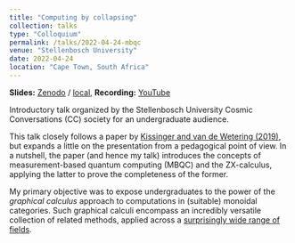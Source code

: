 ```yaml
---
title: "Computing by collapsing"
collection: talks
type: "Colloquium"
permalink: /talks/2022-04-24-mbqc
venue: "Stellenbosch University"
date: 2022-04-24
location: "Cape Town, South Africa"
---
```


**Slides:** [Zenodo](https://zenodo.org/record/8228648) / [local](/files/mbqc.pdf),
**Recording:** [YouTube](https://youtu.be/f9SSF8DNbMw)

Introductory talk organized by the Stellenbosch University Cosmic Conversations (CC)
society for an undergraduate audience.

This talk closely follows a paper by
[Kissinger and van de Wetering (2019)](https://doi.org/10.22331/q-2019-04-26-134), but
expands a little on the presentation from a pedagogical point of view.
In a nutshell, the paper (and hence my talk) introduces the concepts of measurement-based
quantum computing (MBQC) and the ZX-calculus, applying the latter to prove the
completeness of the former.

My primary objective was to expose undergraduates to the power of the *graphical calculus*
approach to computations in (suitable) monoidal categories. Such graphical calculi
encompass an incredibly versatile collection of related methods, applied across a
[surprisingly wide range of fields](https://arxiv.org/pdf/0903.0340.pdf).
